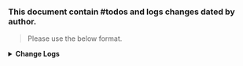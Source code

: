### This document contain #todos and logs changes dated by author. 
> Please use the below format. 

<details>
  <summary><strong>Change Logs</strong></summary>
> Author: Beard 07/07/24 :man_beard: 
>> Edited: Beard 07/22/24 :man_beard:  
----
>#### To Do ####

- [x] Initial set up checks
  - [x] GameModeSFManager component add following tasks:
    - [x] Under Task Type availble add all 8 availble tasks (e.g., deliver, destroy, defend, etc) # These get only activated with ON_TASK_INIT selected by a LayerTask
  - [x] Changed Dynamic Despanw tick rate to 1
     
  - [ ] Fix the US spawn FOB by creating an Area > Layer > spawn slot that will initiate the task 

- [ ] Set up a SF Tasks for Guardian Angel Operation 
  - [ ] Set up 3 areas: quarry, military site nearby, and small town (Durras) 
  - [ ] Set up clear area tasks for each
   - [ ] In Area, select under SCR_ScenarioFrameworkArea Dynamic Despawn and **Show Debug Shapes in Workbench** to see area sphere (can adjust size in Dynamic Despawn Range)
   - [ ] Make sure to select in last layer that will hold sub-layers and slots, Place Marker on Subject Slot (is checked) # This ensures marker will be on the correct slot
     
 - [ ] In Quarry sub-layer, create a SlotAI and change SCR_FrameworkAI to Object to Spawn USSR group squad and change Waypoint Set to AIWaypointDefend.et
   - [ ] Add a SlotClearArea, make sure faction is set to US, and change area radius, **must add faction to US**, and activation by Player 






>#### Completed Activity ✓ ####


- [x] Add RHS License information to this README

------
</details>

